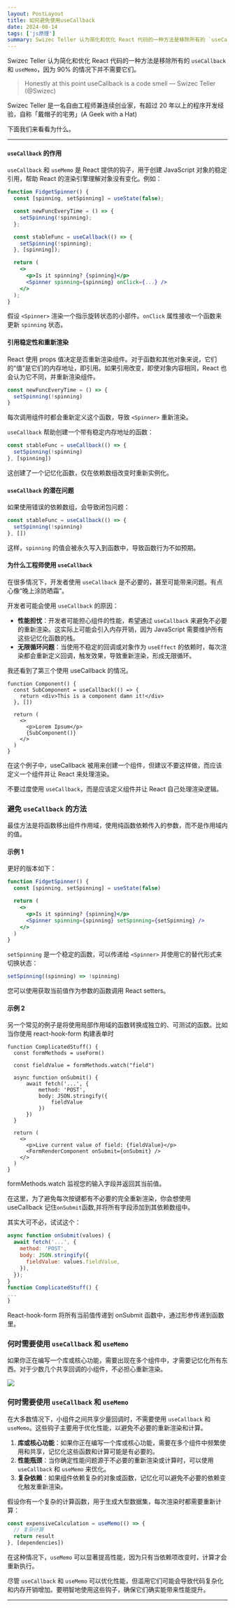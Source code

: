 ```yaml
---
layout: PostLayout
title: 如何避免使用useCallback
date: 2024-08-14
tags: ['js原理']
summary: Swizec Teller 认为简化和优化 React 代码的一种方法是移除所有的 `useCallback` 和 `useMemo`，因为 90% 的情况下并不需要它们。
---
```


Swizec Teller 认为简化和优化 React 代码的一种方法是移除所有的 `useCallback` 和 `useMemo`，因为 90% 的情况下并不需要它们。

> Honestly at this point useCallback is a code smell
> — Swizec Teller (@Swizec)

Swizec Teller 是一名自由工程师兼连续创业家，有超过 20 年以上的程序开发经验，自称「戴帽子的宅男」(A Geek with a Hat)

下面我们来看看为什么。

---

#### `useCallback` 的作用

`useCallback` 和 `useMemo` 是 React 提供的钩子，用于创建 JavaScript 对象的稳定引用，帮助 React 的渲染引擎理解对象没有变化。例如：

```jsx
function FidgetSpinner() {
  const [spinning, setSpinning] = useState(false);

  const newFuncEveryTime = () => {
    setSpinning(!spinning);
  };

  const stableFunc = useCallback(() => {
    setSpinning(!spinning);
  }, [spinning]);

  return (
    <>
      <p>Is it spinning? {spinning}</p>
      <Spinner spinning={spinning} onClick={...} />
    </>
  );
}
```

假设 `<Spinner>` 渲染一个指示旋转状态的小部件。`onClick` 属性接收一个函数来更新 `spinning` 状态。

#### 引用稳定性和重新渲染

React 使用 props 值决定是否重新渲染组件。对于函数和其他对象来说，它们的“值”是它们的内存地址，即引用。如果引用改变，即使对象内容相同，React 也会认为它不同，并重新渲染组件。

```jsx
const newFuncEveryTime = () => {
  setSpinning(!spinning)
}
```

每次调用组件时都会重新定义这个函数，导致 `<Spinner>` 重新渲染。

`useCallback` 帮助创建一个带有稳定内存地址的函数：

```jsx
const stableFunc = useCallback(() => {
  setSpinning(!spinning)
}, [spinning])
```

这创建了一个记忆化函数，仅在依赖数组改变时重新实例化。

#### `useCallback` 的潜在问题

如果使用错误的依赖数组，会导致闭包问题：

```jsx
const stableFunc = useCallback(() => {
  setSpinning(!spinning)
}, [])
```

这样，`spinning` 的值会被永久写入到函数中，导致函数行为不如预期。

#### 为什么工程师使用 `useCallback`

在很多情况下，开发者使用 `useCallback` 是不必要的，甚至可能带来问题。有点心像“晚上涂防晒霜”。

开发者可能会使用 `useCallback` 的原因：

- **性能担忧**：开发者可能担心组件的性能，希望通过 `useCallback` 来避免不必要的重新渲染。这实际上可能会引入内存开销，因为 JavaScript 需要维护所有这些记忆化函数的栈。
- **无限循环问题**：当使用不稳定的回调或对象作为 `useEffect` 的依赖时，每次渲染都会重新定义回调，触发效果，导致重新渲染，形成无限循环。

我还看到了第三个使用 useCallback 的情况。

```
function Component() {
  const SubComponent = useCallback(() => {
    return <div>This is a component damn it!</div>
  }, [])

  return (
    <>
      <p>Lorem Ipsum</p>
      {SubComponent()}
    </>
  )
}
```

在这个例子中，useCallback 被用来创建一个组件，但建议不要这样做，而应该定义一个组件并让 React 来处理渲染。

不要过度使用 `useCallback`，而是应该定义组件并让 React 自己处理渲染逻辑。

### 避免 `useCallback` 的方法

最佳方法是将函数移出组件作用域，使用纯函数依赖传入的参数，而不是作用域内的值。

#### 示例 1

更好的版本如下：

```jsx
function FidgetSpinner() {
  const [spinning, setSpinning] = useState(false)

  return (
    <>
      <p>Is it spinning? {spinning}</p>
      <Spinner spinning={spinning} setSpinning={setSpinning} />
    </>
  )
}
```

`setSpinning` 是一个稳定的函数，可以传递给 `<Spinner>` 并使用它的替代形式来切换状态：

```jsx
setSpinning((spinning) => !spinning)
```

您可以使用获取当前值作为参数的函数调用 React setters。

#### 示例 2

另一个常见的例子是将使用局部作用域的函数转换成独立的、可测试的函数。比如当你使用 react-hook-form 构建表单时

```
function ComplicatedStuff() {
  const formMethods = useForm()

  const fieldValue = formMethods.watch("field")

  async function onSubmit() {
      await fetch('...', {
          method: 'POST',
          body: JSON.stringify({
              fieldValue
          })
      })
  }

  return (
    <>
      <p>Live current value of field: {fieldValue}</p>
      <FormRenderComponent onSubmit={onSubmit} />
    </>
  )
}
```

formMethods.watch 监视您的输入字段并返回其当前值。

在这里，为了避免每次按键都有不必要的完全重新渲染，你会想使用 useCallback 记住`onSubmit`函数,并将所有字段添加到其依赖数组中。

其实大可不必，试试这个：

```jsx
async function onSubmit(values) {
  await fetch('...', {
    method: 'POST',
    body: JSON.stringify({
      fieldValue: values.fieldValue,
    }),
  });
}
function ComplicatedStuff() {
...
}
```

React-hook-form 将所有当前值传递到 onSubmit 函数中，通过形参传递到函数里。

### 何时需要使用 `useCallback` 和 `useMemo`

如果你正在编写一个库或核心功能，需要出现在多个组件中，才需要记忆化所有东西。对于少数几个共享回调的小组件，不必担心重新渲染。

![](https://files.mdnice.com/user/70043/c8ac73e9-72c5-45e4-bffd-80cdb0f17ba3.png)

### 何时需要使用 `useCallback` 和 `useMemo`

在大多数情况下，小组件之间共享少量回调时，不需要使用 `useCallback` 和 `useMemo`。这些钩子主要用于优化性能，以避免不必要的重新渲染和计算。

1. **库或核心功能**：如果你正在编写一个库或核心功能，需要在多个组件中频繁使用和共享，记忆化这些函数和计算可能是有必要的。
2. **性能瓶颈**：当你确定性能问题源于不必要的重新渲染或计算时，可以使用 `useCallback` 和 `useMemo` 来优化。
3. **复杂依赖**：如果组件依赖复杂的对象或函数，记忆化可以避免不必要的依赖变化触发重新渲染。

假设你有一个复杂的计算函数，用于生成大型数据集，每次渲染时都需要重新计算：

```jsx
const expensiveCalculation = useMemo(() => {
  // 复杂计算
  return result
}, [dependencies])
```

在这种情况下，`useMemo` 可以显著提高性能，因为只有当依赖项改变时，计算才会重新执行。

尽管 `useCallback` 和 `useMemo` 可以优化性能，但滥用它们可能会导致代码复杂化和内存开销增加。要明智地使用这些钩子，确保它们确实能带来性能提升。

---
